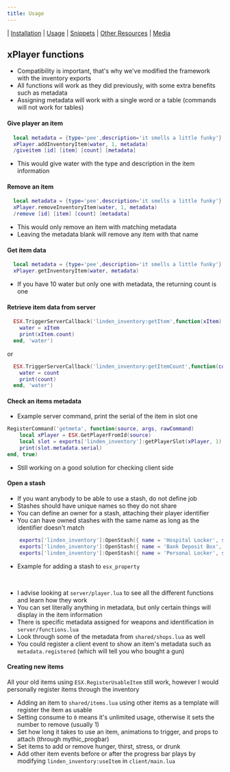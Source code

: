 ```yaml
---
title: Usage
---
```


| [Installation](index) | [Usage](usage) | [Snippets](snippets) | [Other Resources](resources) | [Media](media)

## xPlayer functions
* Compatibility is important, that's why we've modified the framework with the inventory exports
* All functions will work as they did previously, with some extra benefits such as metadata
* Assigning metadata will work with a single word or a table (commands will not work for tables)

#### Give player an item
```lua
  local metadata = {type='pee',description='it smells a little funky'}
  xPlayer.addInventoryItem(water, 1, metadata)
  /giveitem [id] [item] [count] [metadata]
```
* This would give water with the type and description in the item information

#### Remove an item
```lua
  local metadata = {type='pee',description='it smells a little funky'}
  xPlayer.removeInventoryItem(water, 1, metadata)
  /remove [id] [item] [count] [metadata]
```
* This would only remove an item with matching metadata
* Leaving the metadata blank will remove any item with that name

#### Get item data
```lua
  local metadata = {type='pee',description='it smells a little funky'}
  xPlayer.getInventoryItem(water, metadata)
```
* If you have 10 water but only one with metadata, the returning count is one

#### Retrieve item data from server
```lua
  ESX.TriggerServerCallback('linden_inventory:getItem',function(xItem)
    water = xItem
    print(xItem.count)
  end, 'water')
```
or
```lua
  ESX.TriggerServerCallback('linden_inventory:getItemCount',function(count)
    water = count
    print(count)
  end, 'water')
```

#### Check an items metadata
* Example server command, print the serial of the item in slot one
```lua
RegisterCommand('getmeta', function(source, args, rawCommand)
	local xPlayer = ESX.GetPlayerFromId(source)
	local slot = exports['linden_inventory']:getPlayerSlot(xPlayer, 1)
	print(slot.metadata.serial)
end, true)
```
* Still working on a good solution for checking client side

#### Open a stash
* If you want anybody to be able to use a stash, do not define job
* Stashes should have unique names so they do not share
* You can define an owner for a stash, attaching their player identifier
* You can have owned stashes with the same name as long as the identifier doesn't match
```lua
	exports['linden_inventory']:OpenStash({ name = 'Hospital Locker', slots = 70, job= 'ambulance'})
	exports['linden_inventory']:OpenStash({ name = 'Bank Deposit Box', slots = 20, owner = ESX.GetPlayerData().identifier()})
	exports['linden_inventory']:OpenStash({ name = 'Personal Locker', slots = 20, job = 'police', owner = ESX.GetPlayerData().identifier()})
```
* Example for adding a stash to `esx_property`

<br>

* I advise looking at `server/player.lua` to see all the different functions and learn how they work
* You can set literally anything in metadata, but only certain things will display in the item information
* There is specific metadata assigned for weapons and identification in `server/functions.lua`
* Look through some of the metadata from `shared/shops.lua` as well
* You could register a client event to show an item's metadata such as `metadata.registered` (which will tell you who bought a gun)


#### Creating new items
All your old items using `ESX.RegisterUsableItem` still work, however I would personally register items through the inventory
* Adding an item to `shared/items.lua` using other items as a template will register the item as usable
* Setting consume to `0` means it's unlimited usage, otherwise it sets the number to remove (usually 1)
* Set how long it takes to use an item, animations to trigger, and props to attach (through mythic_progbar)
* Set items to add or remove hunger, thirst, stress, or drunk
* Add other item events before or after the progress bar plays by modifying `linden_inventory:useItem` in `client/main.lua`
